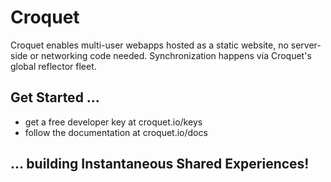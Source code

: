 # Croquet

Croquet enables multi-user webapps hosted as a static website, no server-side or networking code needed. Synchronization happens via Croquet's global reflector fleet.

## Get Started ...

* get a free developer key at croquet.io/keys
* follow the documentation at croquet.io/docs

## ... building Instantaneous Shared Experiences!
